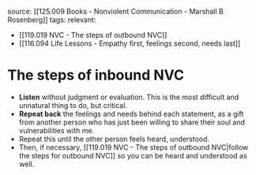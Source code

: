 source: [[125.009 Books - Nonviolent Communication - Marshall B Rosenberg]]
tags:
relevant:
- [[119.019 NVC - The steps of outbound NVC]]
- [[116.094 Life Lessons - Empathy first, feelings second, needs last]]

# The steps of inbound NVC

- **Listen** without judgment or evaluation. This is the most difficult and unnatural thing to do, but critical.
- **Repeat back** the feelings and needs behind each statement, as a gift from another person who has just been willing to share their soul and vulnerabilities with me.
- Repeat this until the other person feels heard, understood.
- Then, if necessary, [[119.019 NVC - The steps of outbound NVC|follow the steps for outbound NVC]] so you can be heard and understood as well.
